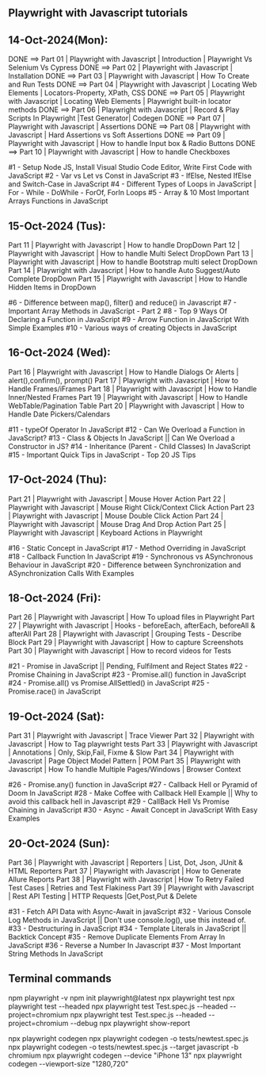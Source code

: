 Playwright with Javascript tutorials
------------------------------------

14-Oct-2024(Mon):
-----------------

DONE ==> Part 01 | Playwright with Javascript | Introduction | Playwright Vs Selenium Vs Cypress
DONE ==> Part 02 | Playwright with Javascript | Installation
DONE ==> Part 03 | Playwright with Javascript | How To Create and Run Tests
DONE ==> Part 04 | Playwright with Javascript | Locating Web Elements | Locators-Property, XPath, CSS
DONE ==> Part 05 | Playwright with Javascript | Locating Web Elements | Playwright built-in locator methods
DONE ==> Part 06 | Playwright with Javascript | Record & Play Scripts In Playwright |Test Generator| Codegen
DONE ==> Part 07 | Playwright with Javascript | Assertions
DONE ==> Part 08 | Playwright with Javascript | Hard Assertions vs Soft Assertions
DONE ==> Part 09 | Playwright with Javascript | How to handle Input box & Radio Buttons
DONE ==> Part 10 | Playwright with Javascript | How to handle Checkboxes

#1 - Setup Node JS, Install Visual Studio Code Editor, Write First Code with JavaScript
#2 - Var vs Let vs Const in JavaScript
#3 - IfElse, Nested IfElse and Switch-Case in JavaScript
#4 - Different Types of Loops in JavaScript | For - While - DoWhile - ForOf, ForIn Loops
#5 - Array & 10 Most Important Arrays Functions in JavaScript

15-Oct-2024 (Tus):
-----------------


Part 11 | Playwright with Javascript | How to handle DropDown
Part 12 | Playwright with Javascript | How to handle Multi Select DropDown
Part 13 | Playwright with Javascript | How to handle Bootstrap multi select DropDown
Part 14 | Playwright with Javascript | How to handle Auto Suggest/Auto Complete DropDown
Part 15 | Playwright with Javascript | How to Handle Hidden Items in DropDown

#6 - Difference between map(), filter() and reduce() in Javascript
#7 - Important Array Methods in JavaScript - Part 2
#8 - Top 9 Ways Of Declaring a Function in JavaScript
#9 - Arrow Function in JavaScript With Simple Examples
#10 - Various ways of creating Objects in JavaScript


16-Oct-2024 (Wed):
------------------

Part 16 | Playwright with Javascript | How to Handle Dialogs Or Alerts | alert(),confirm(), prompt()
Part 17 | Playwright with Javascript | How to Handle Frames/iFrames
Part 18 | Playwright with Javascript | How to Handle Inner/Nested Frames
Part 19 | Playwright with Javascript | How to Handle WebTable/Pagination Table
Part 20 | Playwright with Javascript | How to Handle Date Pickers/Calendars

#11 - typeOf Operator In JavaScript
#12 - Can We Overload a Function in JavaScript?
#13 - Class & Objects In JavaScript || Can We Overload a Constructor in JS?
#14 - Inheritance (Parent - Child Classes) In JavaScript
#15 - Important Quick Tips in JavaScript - Top 20 JS Tips

17-Oct-2024 (Thu):
-----------------


Part 21 | Playwright with Javascript | Mouse Hover Action
Part 22 | Playwright with Javascript | Mouse Right Click/Context Click Action
Part 23 | Playwright with Javascript | Mouse Double Click Action
Part 24 | Playwright with Javascript | Mouse Drag And Drop Action
Part 25 | Playwright with Javascript | Keyboard Actions in Playwright

#16 - Static Concept in JavaScript
#17 - Method Overriding in JavaScript
#18 - Callback Function In JavaScript
#19 - Synchronous vs ASynchronous Behaviour in JavaScript
#20 - Difference between Synchronization and ASynchronization Calls With Examples

18-Oct-2024 (Fri):
-----------------

Part 26 | Playwright with Javascript | How To upload files in Playwright
Part 27 | Playwright with Javascript | Hooks - beforeEach, afterEach, beforeAll & afterAll
Part 28 | Playwright with Javascript | Grouping Tests - Describe Block
Part 29 | Playwright with Javascript | How to capture Screenshots
Part 30 | Playwright with Javascript | How to record videos for Tests

#21 - Promise in JavaScript || Pending, Fulfilment and Reject States
#22 - Promise Chaining in JavaScript
#23 - Promise.all() function in JavaScript
#24 - Promise.all() vs Promise.AllSettled() in JavaScript
#25 - Promise.race() in JavaScript

19-Oct-2024 (Sat):
-----------------


Part 31 | Playwright with Javascript | Trace Viewer
Part 32 | Playwright with Javascript | How to Tag playwright tests
Part 33 | Playwright with Javascript | Annotations | Only, Skip,Fail, Fixme & Slow
Part 34 | Playwright with Javascript | Page Object Model Pattern | POM
Part 35 | Playwright with Javascript | How To handle Multiple Pages/Windows | Browser Context


#26 - Promise.any() function in JavaScript
#27 - Callback Hell or Pyramid of Doom In JavaScript
#28 - Make Coffee with Callback Hell Example || Why to avoid this callback hell in Javascript
#29 - CallBack Hell Vs Promise Chaining in JavaScript
#30 - Async - Await Concept in JavaScript With Easy Examples

20-Oct-2024 (Sun):
-----------------

Part 36 | Playwright with Javascript | Reporters | List, Dot, Json, JUnit & HTML Reporters
Part 37 | Playwright with Javascript | How to Generate Allure Reports
Part 38 | Playwright with Javascript | How To Retry Failed Test Cases | Retries and Test Flakiness
Part 39 | Playwright with Javascript | Rest API Testing | HTTP Requests |Get,Post,Put & Delete


#31 - Fetch API Data with Async-Await in javaScript
#32 - Various Console Log Methods in JavaScript || Don't use console.log(), use this instead of.
#33 - Destructuring in JavaScript
#34 - Template Literals in JavaScript || Backtick Concept
#35 - Remove Duplicate Elements From Array In JavaScript
#36 - Reverse a Number In Javascript
#37 - Most Important String Methods In JavaScript


Terminal commands
-----------------
npm playwright -v
npm init playwright@latest
npx playwright test
npx playwright test --headed
npx playwright test Test.spec.js --headed --project=chromium
npx playwright test Test.spec.js --headed --project=chromium --debug
npx playwright show-report

npx playwright codegen
npx playwright codegen -o tests/newtest.spec.js
npx playwright codegen -o tests/newtest.spec.js --target javascript -b chromium
npx playwright codegen  --device "iPhone 13"
npx playwright codegen --viewport-size "1280,720"

